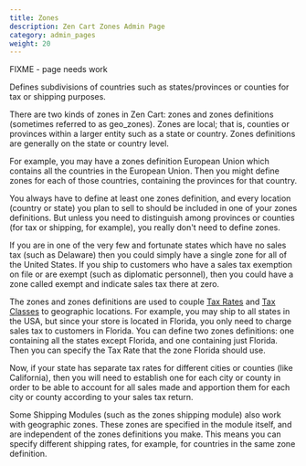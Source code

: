 ```yaml
---
title: Zones 
description: Zen Cart Zones Admin Page 
category: admin_pages
weight: 20
---
```


FIXME - page needs work

Defines subdivisions of countries such as states/provinces or counties for tax or shipping purposes.

There are two kinds of zones in Zen Cart: zones and zones definitions (sometimes referred to as geo_zones). Zones are local; that is, counties or provinces within a larger entity such as a state or country. Zones definitions are generally on the state or country level.


For example, you may have a zones definition European Union which contains all the countries in the European Union. Then you might define zones for each of those countries, containing the provinces for that country.


You always have to define at least one zones definition, and every location (country or state) you plan to sell to should be included in one of your zones definitions. But unless you need to distinguish among provinces or counties (for tax or shipping, for example), you really don't need to define zones.


If you are in one of the very few and fortunate states which have no sales tax (such as Delaware) then you could simply have a single zone for all of the United States. If you ship to customers who have a sales tax exemption on file or are exempt (such as diplomatic personnel), then you could have a zone called exempt and indicate sales tax there at zero.

The zones and zones definitions are used to couple 
[Tax Rates](/user/admin_pages/locations/tax_rates) and 
[Tax Classes](/user/admin_pages/locations/tax_classes) to geographic locations. 
For example, you may ship to all states in the USA, but since your store is located in Florida, you only need to charge sales tax to customers in Florida. You can define two zones definitions: one containing all the states except Florida, and one containing just Florida. Then you can specify the Tax Rate that the zone Florida should use.


Now, if your state has separate tax rates for different cities or counties (like California), then you will need to establish one for each city or county in order to be able to account for all sales made and apportion them for each city or county according to your sales tax return.


Some Shipping Modules (such as the zones shipping module) also work with geographic zones. These zones are specified in the module itself, and are independent of the zones definitions you make. This means you can specify different shipping rates, for example, for countries in the same zone definition.



